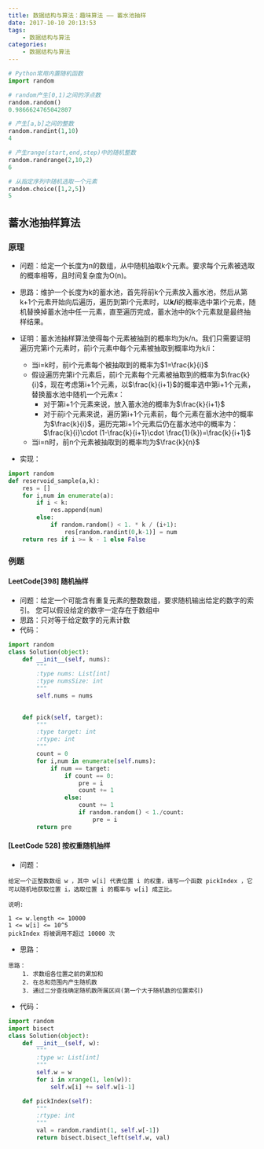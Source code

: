 ```yaml
---
title: 数据结构与算法：趣味算法 —— 蓄水池抽样
date: 2017-10-10 20:13:53
tags: 
    - 数据结构与算法
categories:
    - 数据结构与算法
---
```

 
```python
# Python常用内置随机函数
import random
```

```python
# random产生[0,1)之间的浮点数
random.random()
0.9866624765042807

# 产生[a,b]之间的整数
random.randint(1,10)
4

# 产生range(start,end,step)中的随机整数
random.randrange(2,10,2)
6

# 从指定序列中随机选取一个元素
random.choice([1,2,5])
5
```

## 蓄水池抽样算法
### 原理
- 问题：给定一个长度为n的数组，从中随机抽取k个元素。要求每个元素被选取的概率相等，且时间复杂度为O(n)。
- 思路：维护一个长度为k的蓄水池，首先将前k个元素放入蓄水池，然后从第k+1个元素开始向后遍历，遍历到第i个元素时，以**k/i**的概率选中第i个元素，随机替换掉蓄水池中任一元素，直至遍历完成，蓄水池中的k个元素就是最终抽样结果。
- 证明：蓄水池抽样算法使得每个元素被抽到的概率均为k/n。我们只需要证明遍历完第i个元素时，前i个元素中每个元素被抽取到概率均为k/i：
    - 当i=k时，前i个元素每个被抽取到的概率为$1=\frac{k}{i}$
    - 假设遍历完第i个元素后，前i个元素每个元素被抽取到的概率为$\frac{k}{i}$，现在考虑第i+1个元素，以$\frac{k}{i+1}$的概率选中第i+1个元素，替换蓄水池中随机一个元素x：
        - 对于第i+1个元素来说，放入蓄水池的概率为$\frac{k}{i+1}$
        - 对于前i个元素来说，遍历第i+1个元素前，每个元素在蓄水池中的概率为$\frac{k}{i}$，遍历完第i+1个元素后仍在蓄水池中的概率为：$\frac{k}{i}\cdot (1-\frac{k}{i+1}\cdot \frac{1}{k})=\frac{k}{i+1}$
    - 当i=n时，前n个元素被抽取到的概率均为$\frac{k}{n}$

- 实现：

```python
import random
def reservoid_sample(a,k):
    res = []
    for i,num in enumerate(a):
        if i < k:
            res.append(num)
        else:
            if random.random() < 1. * k / (i+1):
                res[random.randint(0,k-1)] = num
    return res if i >= k - 1 else False
```

### 例题
#### LeetCode[398] 随机抽样
- 问题：给定一个可能含有重复元素的整数数组，要求随机输出给定的数字的索引。 您可以假设给定的数字一定存在于数组中
- 思路：只对等于给定数字的元素计数
- 代码：

```python
import random
class Solution(object):
    def __init__(self, nums):
        """
        :type nums: List[int]
        :type numsSize: int
        """
        self.nums = nums
        

    def pick(self, target):
        """
        :type target: int
        :rtype: int
        """
        count = 0
        for i,num in enumerate(self.nums):
            if num == target: 
                if count == 0:
                    pre = i
                    count += 1
                else:
                    count += 1
                    if random.random() < 1./count:
                        pre = i
        return pre
```

#### [LeetCode 528] 按权重随机抽样
- 问题：

```
给定一个正整数数组 w ，其中 w[i] 代表位置 i 的权重，请写一个函数 pickIndex ，它可以随机地获取位置 i，选取位置 i 的概率与 w[i] 成正比。

说明:

1 <= w.length <= 10000
1 <= w[i] <= 10^5
pickIndex 将被调用不超过 10000 次
```
- 思路：

```
思路：
    1. 求数组各位置之前的累加和
    2. 在总和范围内产生随机数
    3. 通过二分查找确定随机数所属区间(第一个大于随机数的位置索引)
```

- 代码：

```python
import random
import bisect
class Solution(object):
    def __init__(self, w):
        """
        :type w: List[int]
        """
        self.w = w
        for i in xrange(1, len(w)):
            self.w[i] += self.w[i-1]

    def pickIndex(self):
        """
        :rtype: int
        """
        val = random.randint(1, self.w[-1])
        return bisect.bisect_left(self.w, val)
```